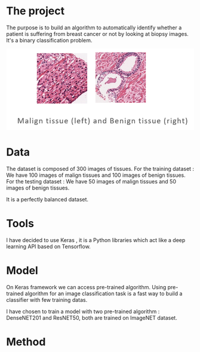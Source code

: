 # The project

The purpose is to build an algorithm to automatically identify whether a patient is suffering from breast cancer or not by looking at biopsy images. It's a binary classification problem.

<p align="center">
  <img src="https://github.com/Anthime-Biau/Image-Recognition-Project/blob/master/images/image1.PNG?raw=true" alt="Image of Tissues"/>
</p>

# Data

The dataset is composed of 300 images of tissues. 
For the training dataset :
We have 100 images of malign tissues and 100 images of benign tissues.
For the testing dataset :
We have 50 images of malign tissues and 50 images of benign tissues. 

It is a perfectly balanced dataset.

# Tools

I have decided to use Keras , it is a Python libraries which act like a deep learning API based on Tensorflow.

# Model

On Keras framework we can access pre-trained algorithm. Using pre-trained algorithm for an image classification task is a fast way to build a classifier with few training datas.

I have chosen to train a model with two pre-trained algorithm :
DenseNET201 and ResNET50, both are trained on ImageNET dataset.

# Method

